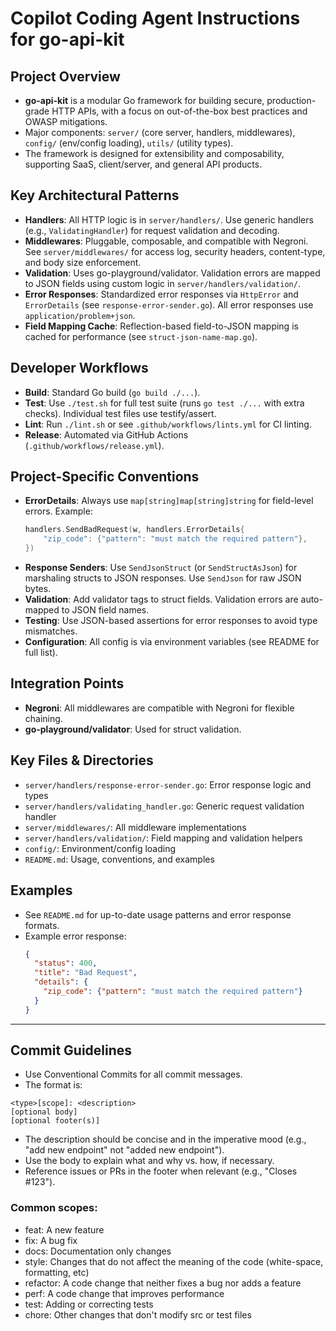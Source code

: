 # Copilot Coding Agent Instructions for go-api-kit

## Project Overview
- **go-api-kit** is a modular Go framework for building secure, production-grade HTTP APIs, with a focus on out-of-the-box best practices and OWASP mitigations.
- Major components: `server/` (core server, handlers, middlewares), `config/` (env/config loading), `utils/` (utility types).
- The framework is designed for extensibility and composability, supporting SaaS, client/server, and general API products.

## Key Architectural Patterns
- **Handlers**: All HTTP logic is in `server/handlers/`. Use generic handlers (e.g., `ValidatingHandler`) for request validation and decoding.
- **Middlewares**: Pluggable, composable, and compatible with Negroni. See `server/middlewares/` for access log, security headers, content-type, and body size enforcement.
- **Validation**: Uses go-playground/validator. Validation errors are mapped to JSON fields using custom logic in `server/handlers/validation/`.
- **Error Responses**: Standardized error responses via `HttpError` and `ErrorDetails` (see `response-error-sender.go`). All error responses use `application/problem+json`.
- **Field Mapping Cache**: Reflection-based field-to-JSON mapping is cached for performance (see `struct-json-name-map.go`).

## Developer Workflows
- **Build**: Standard Go build (`go build ./...`).
- **Test**: Use `./test.sh` for full test suite (runs `go test ./...` with extra checks). Individual test files use testify/assert.
- **Lint**: Run `./lint.sh` or see `.github/workflows/lints.yml` for CI linting.
- **Release**: Automated via GitHub Actions (`.github/workflows/release.yml`).

## Project-Specific Conventions
- **ErrorDetails**: Always use `map[string]map[string]string` for field-level errors. Example:
  ```go
  handlers.SendBadRequest(w, handlers.ErrorDetails{
      "zip_code": {"pattern": "must match the required pattern"},
  })
  ```
- **Response Senders**: Use `SendJsonStruct` (or `SendStructAsJson`) for marshaling structs to JSON responses. Use `SendJson` for raw JSON bytes.
- **Validation**: Add validator tags to struct fields. Validation errors are auto-mapped to JSON field names.
- **Testing**: Use JSON-based assertions for error responses to avoid type mismatches.
- **Configuration**: All config is via environment variables (see README for full list).

## Integration Points
- **Negroni**: All middlewares are compatible with Negroni for flexible chaining.
- **go-playground/validator**: Used for struct validation.

## Key Files & Directories
- `server/handlers/response-error-sender.go`: Error response logic and types
- `server/handlers/validating_handler.go`: Generic request validation handler
- `server/middlewares/`: All middleware implementations
- `server/handlers/validation/`: Field mapping and validation helpers
- `config/`: Environment/config loading
- `README.md`: Usage, conventions, and examples

## Examples
- See `README.md` for up-to-date usage patterns and error response formats.
- Example error response:
  ```json
  {
    "status": 400,
    "title": "Bad Request",
    "details": {
      "zip_code": {"pattern": "must match the required pattern"}
    }
  }
  ```

---


## Commit Guidelines
- Use Conventional Commits for all commit messages. 
- The format is:
```
<type>[scope]: <description>
[optional body]
[optional footer(s)]
```

- The description should be concise and in the imperative mood (e.g., "add new endpoint" not "added new endpoint").
- Use the body to explain what and why vs. how, if necessary.
- Reference issues or PRs in the footer when relevant (e.g., "Closes #123").

### Common scopes:
- feat:     A new feature
- fix:      A bug fix
- docs:     Documentation only changes
- style:    Changes that do not affect the meaning of the code (white-space, formatting, etc)
- refactor: A code change that neither fixes a bug nor adds a feature
- perf:     A code change that improves performance
- test:     Adding or correcting tests
- chore:    Other changes that don't modify src or test files
